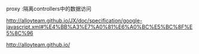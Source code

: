 proxy :隔离controllers中的数据访问

http://alloyteam.github.io/JX/doc/specification/google-javascript.xml#%E4%BB%A3%E7%A0%81%E6%A0%BC%E5%BC%8F%E5%8C%96

http://alloyteam.github.io/